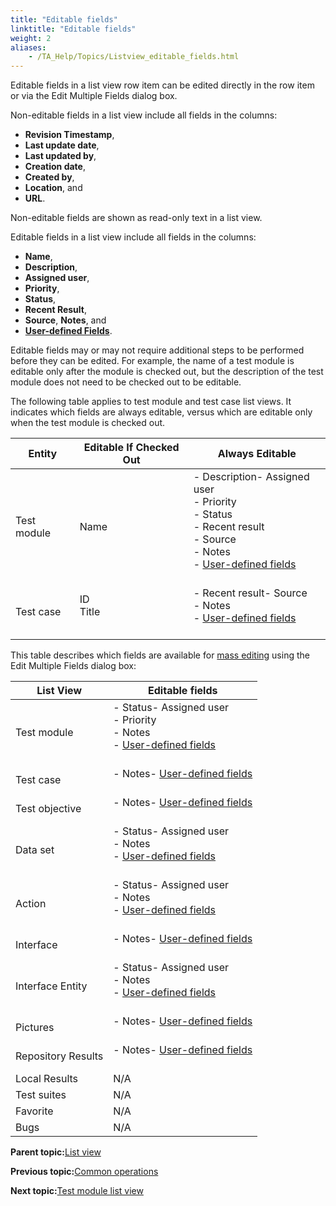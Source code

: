 ```yaml
--- 
title: "Editable fields"
linktitle: "Editable fields"
weight: 2
aliases: 
    - /TA_Help/Topics/Listview_editable_fields.html
---
```


Editable fields in a list view row item can be edited directly in the row item or via the Edit Multiple Fields dialog box.

Non-editable fields in a list view include all fields in the columns:

-   **Revision Timestamp**,
-   **Last update date**,
-   **Last updated by**,
-   **Creation date**,
-   **Created by**,
-   **Location**, and
-   **URL**.

Non-editable fields are shown as read-only text in a list view.

Editable fields in a list view include all fields in the columns:

-   **Name**,
-   **Description**,
-   **Assigned user**,
-   **Priority**,
-   **Status**,
-   **Recent Result**,
-   **Source**, **Notes**, and
-   [**User-defined Fields**](/TA_Administration/Topics/User_defined_fields.html).

Editable fields may or may not require additional steps to be performed before they can be edited. For example, the name of a test module is editable only after the module is checked out, but the description of the test module does not need to be checked out to be editable.

The following table applies to test module and test case list views. It indicates which fields are always editable, versus which are editable only when the test module is checked out.

|Entity|Editable If Checked Out|Always Editable|
|------|-----------------------|---------------|
|Test module|Name|-   Description-   Assigned user<br>-   Priority<br>-   Status<br>-   Recent result<br>-   Source<br>-   Notes<br>-   [User-defined fields](/TA_Administration/Topics/User_defined_fields.html)<br><br>|
|Test case<br>|ID<br> Title<br><br>|-   Recent result-   Source<br>-   Notes<br>-   [User-defined fields](/TA_Administration/Topics/User_defined_fields.html)<br><br>|

This table describes which fields are available for [mass editing](Listview_edit_fields.html) using the Edit Multiple Fields dialog box:

|List View|Editable fields|
|---------|---------------|
|Test module|-   Status-   Assigned user<br>-   Priority<br>-   Notes<br>-   [User-defined fields](/TA_Administration/Topics/User_defined_fields.html)<br><br>|
|Test case<br>|-   Notes-   [User-defined fields](/TA_Administration/Topics/User_defined_fields.html)<br><br>|
|Test objective<br>|-   Notes-   [User-defined fields](/TA_Administration/Topics/User_defined_fields.html)<br><br>|
|Data set<br>|-   Status-   Assigned user<br>-   Notes<br>-   [User-defined fields](/TA_Administration/Topics/User_defined_fields.html)<br><br>|
|Action|-   Status-   Assigned user<br>-   Notes<br>-   [User-defined fields](/TA_Administration/Topics/User_defined_fields.html)<br><br>|
|Interface|-   Notes-   [User-defined fields](/TA_Administration/Topics/User_defined_fields.html)<br><br>|
|Interface Entity|-   Status-   Assigned user<br>-   Notes<br>-   [User-defined fields](/TA_Administration/Topics/User_defined_fields.html)<br><br>|
|Pictures|-   Notes-   [User-defined fields](/TA_Administration/Topics/User_defined_fields.html)<br><br>|
|Repository Results|-   Notes-   [User-defined fields](/TA_Administration/Topics/User_defined_fields.html)<br><br>|
|Local Results|N/A|
|Test suites|N/A|
|Favorite|N/A|
|Bugs|N/A|

**Parent topic:**[List view](/TA_Help/Topics/Projects_and_tests_list_view.html)

**Previous topic:**[Common operations](/TA_Help/Topics/Listview_common_operations.html)

**Next topic:**[Test module list view](/TA_Help/Topics/Listview_TM.html)

